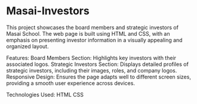 # Masai-Investors

This project showcases the board members and strategic investors of Masai School. The web page is built using HTML and CSS, with an emphasis on presenting investor information in a visually appealing and organized layout.

Features:
Board Members Section: Highlights key investors with their associated logos.
Strategic Investors Section: Displays detailed profiles of strategic investors, including their images, roles, and company logos.
Responsive Design: Ensures the page adapts well to different screen sizes, providing a smooth user experience across devices.

Technologies Used:
HTML
CSS
